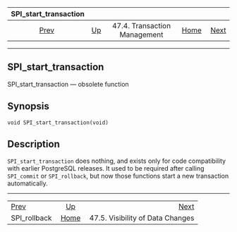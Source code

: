 <!--?xml version="1.0" encoding="UTF-8" standalone="no"?-->

|            SPI\_start\_transaction            |                                                           |                              |                                                       |                                                                 |
| :-------------------------------------------: | :-------------------------------------------------------- | :--------------------------: | ----------------------------------------------------: | --------------------------------------------------------------: |
| [Prev](spi-spi-rollback.html "SPI_rollback")  | [Up](spi-transaction.html "47.4. Transaction Management") | 47.4. Transaction Management | [Home](index.html "PostgreSQL 17devel Documentation") |  [Next](spi-visibility.html "47.5. Visibility of Data Changes") |

***

## SPI\_start\_transaction

SPI\_start\_transaction — obsolete function

## Synopsis

    void SPI_start_transaction(void)

## Description

`SPI_start_transaction` does nothing, and exists only for code compatibility with earlier PostgreSQL releases. It used to be required after calling `SPI_commit` or `SPI_rollback`, but now those functions start a new transaction automatically.

***

|                                               |                                                           |                                                                 |
| :-------------------------------------------- | :-------------------------------------------------------: | --------------------------------------------------------------: |
| [Prev](spi-spi-rollback.html "SPI_rollback")  | [Up](spi-transaction.html "47.4. Transaction Management") |  [Next](spi-visibility.html "47.5. Visibility of Data Changes") |
| SPI\_rollback                                 |   [Home](index.html "PostgreSQL 17devel Documentation")   |                                47.5. Visibility of Data Changes |
